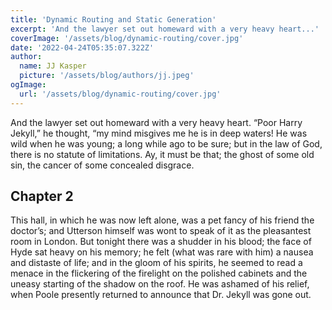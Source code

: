 ```yaml
---
title: 'Dynamic Routing and Static Generation'
excerpt: 'And the lawyer set out homeward with a very heavy heart...'
coverImage: '/assets/blog/dynamic-routing/cover.jpg'
date: '2022-04-24T05:35:07.322Z'
author:
  name: JJ Kasper
  picture: '/assets/blog/authors/jj.jpeg'
ogImage:
  url: '/assets/blog/dynamic-routing/cover.jpg'
---
```


And the lawyer set out homeward with a very heavy heart. “Poor Harry Jekyll,” he thought, “my mind misgives me he is in deep waters! He was wild when he was young; a long while ago to be sure; but in the law of God, there is no statute of limitations. Ay, it must be that; the ghost of some old sin, the cancer of some concealed disgrace.

## Chapter 2

This hall, in which he was now left alone, was a pet fancy of his friend the doctor’s; and Utterson himself was wont to speak of it as the pleasantest room in London. But tonight there was a shudder in his blood; the face of Hyde sat heavy on his memory; he felt (what was rare with him) a nausea and distaste of life; and in the gloom of his spirits, he seemed to read a menace in the flickering of the firelight on the polished cabinets and the uneasy starting of the shadow on the roof. He was ashamed of his relief, when Poole presently returned to announce that Dr. Jekyll was gone out.
